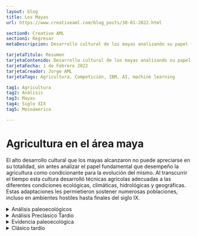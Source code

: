 ```yaml
---
layout: blog
title: Los Mayas
url: https://www.creativeaml.com/blog_posts/30-01-2022.html

section0: Creative AML
section1: Regresar
metaDescripcion: Desarrollo cultural de los mayas analizando su papel fundamental que desempeño la agricultura como condicionante para la evolución del mismo.

tarjetaTitulo: Resumen
tarjetaContenido: Desarrollo cultural de los mayas analizando su papel fundamental que desempeño la agricultura como condicionante para la evolución del mismo.
tarjetaFecha: 1 de Febrero 2022
tarjetaCreador: Jorge AML
tarjetaTags: Agricultura, Competición, IBM, AI, machine learning

tag1: Agricultura
tag2: Análisis
tag3: Mayas
tag4: Siglo XIX
tag5: Mesoámerica

---
```

<h1>Agricultura en el área maya</h1>
<p>El alto desarrollo cultural que los mayas alcanzaron no puede apreciarse en su totalidad, sin antes analizar el papel fundamental que desempeño la agricultura como condicionante para la evolución del mismo. Al transcurrir el tiempo esta cultura desarrolló técnicas agrícolas adecuadas a las diferentes condiciones ecológicas, climáticas, hidrológicas y geográficas. Estas adaptaciones les permietieron sostener numerosas poblaciones, incluso en ambientes hostiles hasta finales del siglo IX.</p>
<details>
<summary>Análisis paleoecológicos</summary>
<p>Indican que durante la ocupación de las tierras bajas, en el Preclásico Temprano, hace aproximadamente 3000 años, los primeros inmigrantes cultivaban el maíz por medio de la técnica <mark><b>agrícola de quema y roza, también conocida como agricultura de milpa.</b></mark> Esta manera de cultivar el maíz , quizá originada en el Altiplano de Guatemala, consiste en talar los árboles de los terrenos boscosos para luego dejarlos secar y posteriormente quemarlos, tras lo cual se hace la siembra.</p>
<p>Las cenizas de la quema contribuyen a aumentar los nutrientes naturales del suelo. La limitante de esta práctica es que no puede realizarse durante muchos años sin agotar la productividad del mismo. De esta forma, su utilización requiere necesariamente la tala de zonas extensas de bosques, para permitir la regeneración de los nutrientes de los primeros terrenos cultivados.</p>
</details>
<details>
<summary>Análisis Preclásico Tardío</summary>
<p>Ocurre un incremento demográfico en las <b><u>tierras bajas</u></b>. Este hecho provocó que los mayas colonizaran y cultivaran zonas antes consideradas como marginales y que desarrollaran nuevas técnicas agrícolas más intensivas que la agricultura de milpa, predominante durante los períodos anteriores.</p>
<h3>Nuevas técnicas</h3>
<ol>
    <li><b><u>Campos elevados</u></b>: Consistieron en la excavación de canales en terrenos húmedos, en donde un metro o más de lodo se utilizó para levantar plataformas de tierra cultivable, por encima del nivel del agua. <mark>Este tipo de agricultura tuvo como propósitos mejorar la calidad del suelo y mantener constante el nivel del agua</mark>.</li>
    <li><b><u>Canales de drenaje</u></b>: Fueron utilizados como criaderos de peces y además tuvieron como objetivo desaguar las grandes áreas húmedas de la región, que estaban en continuamente expuestas a las inundaciones.</li>
    <li><b><u>Técnica de bajos</u></b>: Varios sitios de las tierras bajas centrales de Petén se localizaron en las orillas de los bajos, los mayas optimizaron la explotación de los terrenos húmedos a través de la utilización de declive natural de la superficie para captar la lluvia, irrigar y desaguar constantemente los campos agrícolas. <mark>Los bajos sirvieron como depósitos de agua, muy necesarios para sobrevivir en la temporada de verano</mark>.</li>
    <li><b><u>Agricultura de terrazas</u></b>: particularmente en las <u>tierras bajas y el altiplano</u>, Consistió en la construcción de muros de retención escalonados, hechos de mampostería, colocados a lo largo de curvas de nivel en elevaciones naturales. <mark>Su aplicación permitió la captación de agua llovida, creó una superficie plana y ancha para el cultivo y protegió el terreno de la erosión y el deslave</mark>. El terreno dentro de los muros de las terrazas se mejoró a través de cosechas alternativas y basura orgánica usada como fertilizante.</li>
</ol>
</details>
<details>
<summary>Evidencia paleoecológica</summary>
<p>Los datos arqueológicos y los documentos etnohistóricos confirman que la subsistencia de los mayas se basó principalmente en el <u>maíz, el frijol y la calabaza</u>.</p>
<p>La alimentación se complementó por medio del consumo de plantas sembradas en huertos y por la agricultura de cultivos seleccionados tales como <u>chile, tomate aguacate, algunas frutas y cacao</u>. Este último, además de ser un alimento, se constituyo en <mark>bebida favorita de la élite y se consumió en celebraciones rituales</mark>.</p>
<p>Los <mark>huertos</mark> consistieron en pequeñas parcelas trabajadas de manera intensiva, ubicadas en la vecindad de las residencias. En los huertos <mark>se cultivaban</mark> además de diversas plantas comestibles, <u>especias para condimentar los alimentos y yerbas para uso medicinal</u>.</p>
<p>También había pequeños huertos con <u>árboles de ramón, frutas y algunos tubérculos como yuca y camote</u>, que desempeñaron un papel muy importante en la dieta cotidiana de los mayas.</p>
</details>
<details>
<summary>Clásico tardío</summary>
<p>Algunos factores como la <u>explosión demográfica</u> y las <u>guerras</u> alteraron el equilibrio entre el tamaño de la población y la capacidad de producción de la tierra. <mark>Al concluir esta época, finalizó el aprovechamiento del potencial agrícola</mark> logrado por los mayas en su área geográfica en el transcurso de dos milenios.</p>
<p>Esta situación fue <mark>provocada por la sobrepoblación, el agotamiento de los suelos</mark> debido a la explotación excesiva y el <mark>colapso del sistema sociopolítico</mark> del período Clásico, situación que a su vez provocó el abandono de la mayoría de los centros de las tierras bajas.</p>
<p>Sin embargo, el colapso de la cultura del Clásico no significó el derrumbe de las tradiciones mayas. Aún en la actualidad, para la siembra del maíz, los campesinos utilizan los conocimientos heredados de sus antepasados, creadores de una de las más avanzadas civilizaciones de América prehispánica en aquel entonces.</p>
<p>Hoy en día las técnicas para la siembra del maíz se ha ido perfeccionando de tal manera que la forma en que se sembraba en el período clásico ya no es la misma a pesar que se ha perdído casi totalmente los conocimientos de los mayas, antes era más natural las técnicas de siembra y por lo tanto habían muchas perdidas de alimento y poca producción. En la actualidad se utilizan muchos quimicos para aumentar y evitar perdidas en la cosecha del maíz gracias a las nuevas tecnologias de la genética agrícola.</p>
</details>